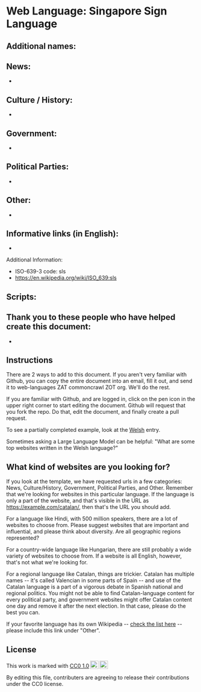# Web Language: Singapore Sign Language

Additional names:
- 

News:
- 
- 

Culture / History:
- 
- 

Government:
- 
- 

Political Parties:
- 
- 

Other:
- 
- 

Informative links (in English):
- 
- 

Additional Information:
- ISO-639-3 code: sls
- https://en.wikipedia.org/wiki/ISO_639:sls


Scripts:
- 

Thank you to these people who have helped create this document:
- 
- 

## Instructions

There are 2 ways to add to this document. If you aren't very familiar
with Github, you can copy the entire document into an email, fill it
out, and send it to web-languages ZAT commoncrawl ZOT org. We'll do the rest.

If you are familiar with Github, and are logged in, click on the pen
icon in the upper right corner to start editing the document.
Github will request that you fork the repo. Do that, edit the
document, and finally create a pull request.

To see a partially completed example, look at the
[Welsh](../living/welsh.md) entry.

Sometimes asking a Large Language Model can be helpful: "What are some
top websites written in the Welsh language?"

## What kind of websites are you looking for?

If you look at the template, we have requested urls in a few
categories: News, Culture/History, Government, Political Parties, and
Other. Remember that we're looking for websites in this particular
language. If the language is only a part of the website, and that's
visible in the URL as https://example.com/catalan/, then that's the
URL you should add.

For a language like Hindi, with 500 million speakers, there are a lot
of websites to choose from. Please suggest websites that are important
and influential, and please think about diversity. Are all geographic
regions represented?

For a country-wide language like Hungarian, there are still probably a
wide variety of websites to choose from. If a website is all English,
however, that's not what we're looking for.

For a regional language like Catalan, things are trickier. Catalan has
multiple names -- it's called Valencian in some parts of Spain -- and
use of the Catalan language is a part of a vigorous debate in Spanish
national and regional politics. You might not be able to find
Catalan-language content for every political party, and government
websites might offer Catalan content one day and remove it after
the next election. In that case, please do the best you can.

If your favorite language has its own Wikipedia -- [check the list here](https://en.wikipedia.org/wiki/List_of_Wikipedias) --
please include this link under "Other".

## License

<p xmlns:cc="http://creativecommons.org/ns#" >This work is marked with <a href="https://creativecommons.org/publicdomain/zero/1.0/?ref=chooser-v1" target="_blank" rel="license noopener noreferrer" style="display:inline-block;">CC0 1.0<img style="height:22px!important;margin-left:3px;vertical-align:text-bottom;" src="https://mirrors.creativecommons.org/presskit/icons/cc.svg?ref=chooser-v1" alt=""><img style="height:22px!important;margin-left:3px;vertical-align:text-bottom;" src="https://mirrors.creativecommons.org/presskit/icons/zero.svg?ref=chooser-v1" alt=""></a></p>

By editing this file, contributers are agreeing to release their contributions under the CC0 license.
